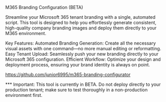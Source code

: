 M365 Branding Configuration (BETA)


Streamline your Microsoft 365 tenant branding with a single, automated script. This tool is designed to help you effortlessly generate consistent, high-quality company branding images 
and deploy them directly to your M365 environment.

Key Features:
Automated Branding Generation: Create all the necessary visual assets with one command—no more manual editing or reformatting.
Easy Tenant Upload: Seamlessly push your new branding directly to your Microsoft 365 configuration.
Efficient Workflow: Optimize your design and deployment process, ensuring your brand identity is always on point.

https://github.com/junior6995/m365-branding-configurator


*** Important: This tool is currently in BETA. Do not deploy directly to your production tenant; make sure to test thoroughly in a non-production environment first.
